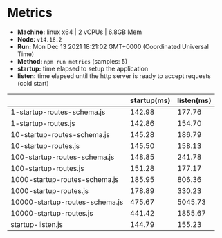 # Metrics
* __Machine:__ linux x64 | 2 vCPUs | 6.8GB Mem
* __Node:__ `v14.18.2`
* __Run:__ Mon Dec 13 2021 18:21:02 GMT+0000 (Coordinated Universal Time)
* __Method:__ `npm run metrics` (samples: 5)
* __startup:__ time elapsed to setup the application
* __listen:__ time elapsed until the http server is ready to accept requests (cold start)

| | startup(ms) | listen(ms) |
|-| -       | -      |
| 1-startup-routes-schema.js | 142.98 | 177.76 |
| 1-startup-routes.js | 142.86 | 154.70 |
| 10-startup-routes-schema.js | 145.28 | 186.79 |
| 10-startup-routes.js | 145.50 | 158.13 |
| 100-startup-routes-schema.js | 148.85 | 241.78 |
| 100-startup-routes.js | 151.28 | 177.17 |
| 1000-startup-routes-schema.js | 185.95 | 806.36 |
| 1000-startup-routes.js | 178.89 | 330.23 |
| 10000-startup-routes-schema.js | 475.67 | 5045.73 |
| 10000-startup-routes.js | 441.42 | 1855.67 |
| startup-listen.js | 144.79 | 155.23 |
